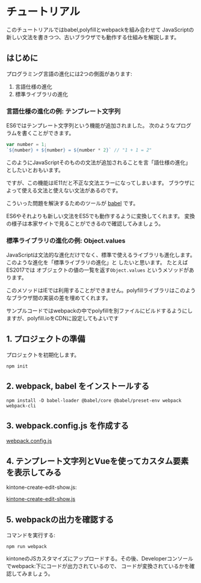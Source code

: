 # チュートリアル

このチュートリアルではbabel,polyfillとwebpackを組み合わせて
JavaScriptの新しい文法を書きつつ、古いブラウザでも動作する仕組みを解説します。

## はじめに

プログラミング言語の進化には2つの側面があります:

1. 言語仕様の進化
2. 標準ライブラリの進化

### 言語仕様の進化の例: テンプレート文字列

ES6ではテンプレート文字列という機能が追加されました。
次のようなプログラムを書くことができます。

```javascript
var number = 1;
`${number} + ${number} = ${number * 2}` // "1 + 1 = 2" 
```

このようにJavaScriptそのものの文法が追加されることを言「語仕様の進化」としたいとおもいます。

ですが、この機能はIE11だと不正な文法エラーになってしまいます。
ブラウザによって使える文法と使えない文法があるのです。

こういった問題を解決するためのツールが [babel](https://babeljs.io/) です。

ES6やそれよりも新しい文法をES5でも動作するように変換してくれます。
変換の様子は本家サイトで見ることができるので確認してみましょう。

### 標準ライブラリの進化の例: Object.values
JavaScriptは文法的な進化だけでなく、標準で使えるライブラリも進化します。このような進化を「標準ライブラリの進化」と
したいと思います。
たとえば ES2017では オブジェクトの値の一覧を返す`Object.values` というメソッドがあります。

このメソッドはIEでは利用することができません。polyfillライブラリはこのようなブラウザ間の実装の差を埋めてくれます。

サンプルコードではwebpackの中でpolyfillを別ファイルにビルドするようにしますが、polyfill.ioをCDNに設定してもよいです

## 1. プロジェクトの準備

プロジェクトを初期化します。

```
npm init
```

## 2. webpack, babel をインストールする

```
npm install -D babel-loader @babel/core @babel/preset-env webpack webpack-cli
```

## 3. webpack.config.js を作成する

[webpack.config.js](./sample-code/webpack.config.js ':include :type=code')

## 4. テンプレート文字列とVueを使ってカスタム要素を表示してみる

kintone-create-edit-show.js:

[kintone-create-edit-show.js](./sample-code/src/kintone-create-edit-show.js ':include :type=code')

## 5. webpackの出力を確認する

コマンドを実行する:

```
npm run webpack
```

kintoneのJSカスタマイズにアップロードする。その後、Developerコンソールでwebpack:下にコードが出力されているので、
コードが変換されているかを確認してみましょう。